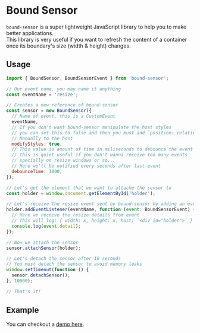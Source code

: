# Bound Sensor
`bound-sensor` is a super lightweight JavaScript library to help you to make better applications.  
This library is very useful if you want to refresh the content of a container once its boundary's size (width & height) changes.

## Usage
```js
import { BoundSensor, BoundSensorEvent } from 'bound-sensor';

// Our event name, you may name it anything
const eventName = 'resize';

// Creates a new reference of bound-sensor
const sensor = new BoundSensor({
  // Name of event, this is a CustomEvent
  eventName,
  // If you don't want bound-sensor manipulate the host styles
  // you can set this to false and then you must add `position: relative`
  // Manually to the host
  modifyStyles: true,
  // This value is amount of time in miliseconds to debounce the event
  // This is quiet useful if you don't wanna receive too many events
  // specially on resize windows or so...
  // Here we'll be notified every seconds after last event
  debounceTime: 1000,
});

// Let's get the element that we want to attache the sensor to
const holder = window.document.getElementById('holder');

// Let's receive the resize event sent by bound-sensor by adding an event listeneer
holder.addEventListener(eventName, function (event: BoundSensorEvent) {
  // Here we receive the resize details from event
  // This will log: { width: x, height: x, host: `<div id="holder">` }
  console.log(event.detail);
});

// Now we attach the sensor
sensor.attachSensor(holder);

// Let's detach the sensor after 10 seconds
// You must detach the sensor to avoid memory leaks
window.setTimeout(function () {
  sensor.detachSensor();
}, 10000);

// That's it!
```

## Example
You can checkout a [demo here](https://github.com/aminpaks/bound-sensor/tree/master/examples/bound-sensor-demo).
